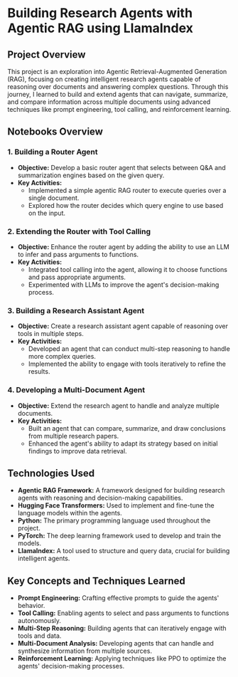 # **Building Research Agents with Agentic RAG using LlamaIndex**

## **Project Overview**

This project is an exploration into Agentic Retrieval-Augmented Generation (RAG), focusing on creating intelligent research agents capable of reasoning over documents and answering complex questions. Through this journey, I learned to build and extend agents that can navigate, summarize, and compare information across multiple documents using advanced techniques like prompt engineering, tool calling, and reinforcement learning.

## **Notebooks Overview**

### **1. Building a Router Agent**
- **Objective:** Develop a basic router agent that selects between Q&A and summarization engines based on the given query.
- **Key Activities:**
  - Implemented a simple agentic RAG router to execute queries over a single document.
  - Explored how the router decides which query engine to use based on the input.

### **2. Extending the Router with Tool Calling**
- **Objective:** Enhance the router agent by adding the ability to use an LLM to infer and pass arguments to functions.
- **Key Activities:**
  - Integrated tool calling into the agent, allowing it to choose functions and pass appropriate arguments.
  - Experimented with LLMs to improve the agent's decision-making process.

### **3. Building a Research Assistant Agent**
- **Objective:** Create a research assistant agent capable of reasoning over tools in multiple steps.
- **Key Activities:**
  - Developed an agent that can conduct multi-step reasoning to handle more complex queries.
  - Implemented the ability to engage with tools iteratively to refine the results.

### **4. Developing a Multi-Document Agent**
- **Objective:** Extend the research agent to handle and analyze multiple documents.
- **Key Activities:**
  - Built an agent that can compare, summarize, and draw conclusions from multiple research papers.
  - Enhanced the agent's ability to adapt its strategy based on initial findings to improve data retrieval.

## **Technologies Used**

- **Agentic RAG Framework:** A framework designed for building research agents with reasoning and decision-making capabilities.
- **Hugging Face Transformers:** Used to implement and fine-tune the language models within the agents.
- **Python:** The primary programming language used throughout the project.
- **PyTorch:** The deep learning framework used to develop and train the models.
- **LlamaIndex:** A tool used to structure and query data, crucial for building intelligent agents.

## **Key Concepts and Techniques Learned**

- **Prompt Engineering:** Crafting effective prompts to guide the agents' behavior.
- **Tool Calling:** Enabling agents to select and pass arguments to functions autonomously.
- **Multi-Step Reasoning:** Building agents that can iteratively engage with tools and data.
- **Multi-Document Analysis:** Developing agents that can handle and synthesize information from multiple sources.
- **Reinforcement Learning:** Applying techniques like PPO to optimize the agents' decision-making processes.
